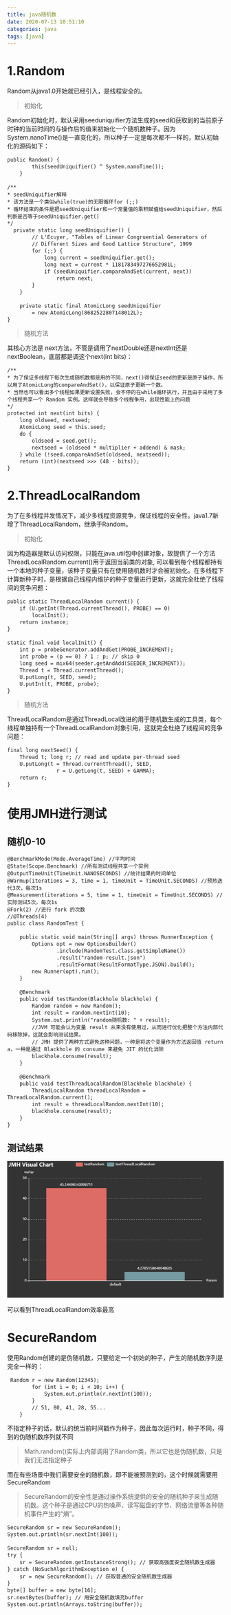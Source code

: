 ```yaml
---
title: java随机数
date: 2020-07-13 10:51:10
categories: java 
tags: [java]
---
```


# 1.Random

Random从java1.0开始就已经引入，是线程安全的。

> 初始化

Random初始化时，默认采用seeduniquifier方法生成的seed和获取到的当前原子时钟的当前时间的与操作后的值来初始化一个随机数种子。因为System.nanoTime()是一直变化的，所以种子一定是每次都不一样的，默认初始化的源码如下：

 <!-- more -->

```
public Random() {
        this(seedUniquifier() ^ System.nanoTime());
    }

/**
* seedUniquifier解释
* 该方法是一个类似while(true)的无限循环for (;;)
* 循环结束的条件是把seedUniquifier和一个常量值的乘积赋值给seedUniquifier，然后判断是否等于seedUniquifier.get()
*/
  private static long seedUniquifier() {
        // L'Ecuyer, "Tables of Linear Congruential Generators of
        // Different Sizes and Good Lattice Structure", 1999
        for (;;) {
            long current = seedUniquifier.get();
            long next = current * 1181783497276652981L;
            if (seedUniquifier.compareAndSet(current, next))
                return next;
        }
    }

    private static final AtomicLong seedUniquifier
        = new AtomicLong(8682522807148012L);
}

```

> 随机方法

其核心方法是 next方法，不管是调用了nextDouble还是nextInt还是nextBoolean，底层都是调这个next(int bits)：

```
/**
* 为了保证多线程下每次生成随机数都是用的不同，next()得保证seed的更新是原子操作，所以用了AtomicLong的compareAndSet()，以保证原子更新一个数。
* 当然也可以看出多个线程如果更新设置失败，会不停的在while循环执行，并且由于采用了多个线程共享一个 Random 实例。这样就会导致多个线程争用，出现性能上的问题
*/
protected int next(int bits) {
    long oldseed, nextseed;
    AtomicLong seed = this.seed;
    do {
        oldseed = seed.get();
        nextseed = (oldseed * multiplier + addend) & mask;
    } while (!seed.compareAndSet(oldseed, nextseed));
    return (int)(nextseed >>> (48 - bits));
}
```


# 2.ThreadLocalRandom

为了在多线程并发情况下，减少多线程资源竞争，保证线程的安全性。java1.7新增了ThreadLocalRandom，继承于Random。

> 初始化

因为构造器是默认访问权限，只能在java.util包中创建对象，故提供了一个方法ThreadLocalRandom.current()用于返回当前类的对象, 可以看到每个线程都持有一个本地的种子变量，该种子变量只有在使用随机数时才会被初始化。在多线程下计算新种子时，是根据自己线程内维护的种子变量进行更新，这就完全杜绝了线程间的竞争问题：

```
public static ThreadLocalRandom current() {
    if (U.getInt(Thread.currentThread(), PROBE) == 0)
        localInit();
    return instance;
}

static final void localInit() {
    int p = probeGenerator.addAndGet(PROBE_INCREMENT);
    int probe = (p == 0) ? 1 : p; // skip 0
    long seed = mix64(seeder.getAndAdd(SEEDER_INCREMENT));
    Thread t = Thread.currentThread();
    U.putLong(t, SEED, seed);
    U.putInt(t, PROBE, probe);
}
```

> 随机方法

ThreadLocalRandom是通过ThreadLocal改进的用于随机数生成的工具类，每个线程单独持有一个ThreadLocalRandom对象引用，这就完全杜绝了线程间的竞争问题：

```
final long nextSeed() {
    Thread t; long r; // read and update per-thread seed
    U.putLong(t = Thread.currentThread(), SEED,
                r = U.getLong(t, SEED) + GAMMA);
    return r;
}

```

# 使用JMH进行测试

## 随机0-10

```
@BenchmarkMode(Mode.AverageTime) //平均时间
@State(Scope.Benchmark) //所有测试线程共享一个实例
@OutputTimeUnit(TimeUnit.NANOSECONDS) //统计结果的时间单位
@Warmup(iterations = 3, time = 1, timeUnit = TimeUnit.SECONDS) //预热迭代3次，每次1s
@Measurement(iterations = 5, time = 1, timeUnit = TimeUnit.SECONDS) //实际测试5次，每次1s
@Fork(2) //进行 fork 的次数
//@Threads(4)
public class RandomTest {

    public static void main(String[] args) throws RunnerException {
        Options opt = new OptionsBuilder()
                .include(RandomTest.class.getSimpleName())
                .result("random-result.json")
                .resultFormat(ResultFormatType.JSON).build();
        new Runner(opt).run();
    }

    @Benchmark
    public void testRandom(Blackhole blackhole) {
        Random random = new Random();
        int result = random.nextInt(10);
        System.out.println("random随机数: " + result);
        //JVM 可能会认为变量 result 从来没有使用过，从而进行优化把整个方法内部代码移除掉，这就会影响测试结果。
        // JMH 提供了两种方式避免这种问题，一种是将这个变量作为方法返回值 return a，一种是通过 Blackhole 的 consume 来避免 JIT 的优化消除
        blackhole.consume(result);
    }

    @Benchmark
    public void testThreadLocalRandom(Blackhole blackhole) {
        ThreadLocalRandom threadLocalRandom = ThreadLocalRandom.current();
        int result = threadLocalRandom.nextInt(10);
        blackhole.consume(result);
    }
}
```

## 测试结果

![image](https://github.com/jonesun/blog/blob/master/source/image/jmh/JMH-Visual-Chart-Random.png?raw=true) 

可以看到ThreadLocalRandom效率最高

# SecureRandom

使用Random创建的是伪随机数，只要给定一个初始的种子，产生的随机数序列是完全一样的：

```
 Random r = new Random(12345);
        for (int i = 0; i < 10; i++) {
            System.out.println(r.nextInt(100));
        }
        // 51, 80, 41, 28, 55...
    }
```

不指定种子的话，默认的统当前时间戳作为种子，因此每次运行时，种子不同，得到的伪随机数序列就不同

> Math.random()实际上内部调用了Random类，所以它也是伪随机数，只是我们无法指定种子

而在有些场景中我们需要安全的随机数，即不能被预测到的，这个时候就需要用SecureRandom

> SecureRandom的安全性是通过操作系统提供的安全的随机种子来生成随机数。这个种子是通过CPU的热噪声、读写磁盘的字节、网络流量等各种随机事件产生的“熵”。

```
SecureRandom sr = new SecureRandom();
System.out.println(sr.nextInt(100));

SecureRandom sr = null;
try {
    sr = SecureRandom.getInstanceStrong(); // 获取高强度安全随机数生成器
} catch (NoSuchAlgorithmException e) {
    sr = new SecureRandom(); // 获取普通的安全随机数生成器
}
byte[] buffer = new byte[16];
sr.nextBytes(buffer); // 用安全随机数填充buffer
System.out.println(Arrays.toString(buffer));
```